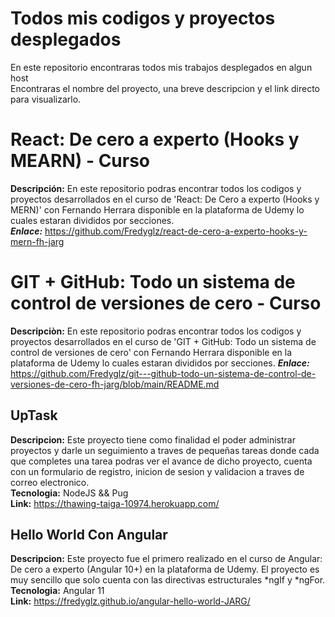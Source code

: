 # Todos mis codigos y proyectos desplegados
En este repositorio encontraras todos mis trabajos desplegados en algun host  
Encontraras el nombre del proyecto, una breve descripcion y el link directo para visualizarlo.

# React: De cero a experto (Hooks y MEARN) - Curso
**Descripción:** En este repositorio podras encontrar todos los codigos y proyectos desarrollados en el curso de 'React: De Cero a experto (Hooks y MERN)' con Fernando Herrara disponible en la plataforma de Udemy lo cuales estaran divididos por secciones.  
**_Enlace:_** https://github.com/Fredyglz/react-de-cero-a-experto-hooks-y-mern-fh-jarg

# GIT + GitHub: Todo un sistema de control de versiones de cero - Curso
**Descripciòn:** En este repositorio podras encontrar todos los codigos y proyectos desarrollados en el curso de 'GIT + GitHub: Todo un sistema de control de versiones de cero' con Fernando Herrara disponible en la plataforma de Udemy lo cuales estaran divididos por secciones.
**_Enlace:_** https://github.com/Fredyglz/git---github-todo-un-sistema-de-control-de-versiones-de-cero-fh-jarg/blob/main/README.md

## UpTask
**Descripcion:** Este proyecto tiene como finalidad el poder administrar proyectos y darle un seguimiento a traves de pequeñas tareas donde cada que completes una tarea podras ver el avance de dicho proyecto, cuenta con un formulario de registro, inicion de sesion y validacion a traves de correo electronico.  
**Tecnologia:** NodeJS && Pug  
**Link:** https://thawing-taiga-10974.herokuapp.com/

## Hello World Con Angular
**Descripcion:** Este proyecto fue el primero realizado en el curso de Angular: De cero a experto (Angular 10+) en la plataforma de Udemy. El proyecto es muy sencillo que solo cuenta con las directivas estructurales \*ngIf y \*ngFor.  
**Tecnologia:** Angular 11  
**Link:** https://fredyglz.github.io/angular-hello-world-JARG/
